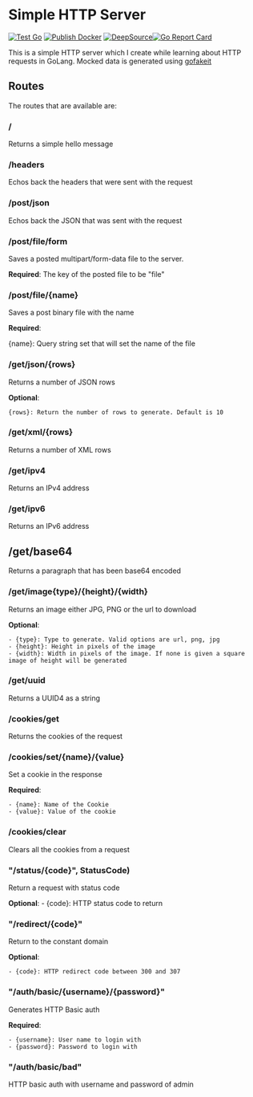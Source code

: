 # Simple HTTP Server

[![Test Go](https://github.com/Cyb3r-Jak3/simple_http_server/actions/workflows/golang.yml/badge.svg)](https://github.com/Cyb3r-Jak3/simple_http_server/actions/workflows/golang.yml) [![Publish Docker](https://github.com/Cyb3r-Jak3/simple_http_server/actions/workflows/docker.yml/badge.svg)](https://github.com/Cyb3r-Jak3/simple_http_server/actions/workflows/docker.yml) [![DeepSource](https://deepsource.io/gh/Cyb3r-Jak3/simple_http_server.svg/?label=active+issues&show_trend=true)](https://deepsource.io/gh/Cyb3r-Jak3/simple_http_server/?ref=repository-badge)[![Go Report Card](https://goreportcard.com/badge/github.com/Cyb3r-Jak3/simple_http_server)](https://goreportcard.com/report/github.com/Cyb3r-Jak3/simple_http_server)

This is a simple HTTP server which I create while learning about HTTP requests in GoLang. Mocked data is generated using [gofakeit](https://github.com/brianvoe/gofakeit/v6)

## Routes

The routes that are available are:

### /

Returns a simple hello message

### /headers

Echos back the headers that were sent with the request

### /post/json

Echos back the JSON that was sent with the request

### /post/file/form

Saves a posted multipart/form-data file to the server.

**Required**: The key of the posted file to be "file"

### /post/file/{name}

Saves a post binary file with the name

**Required**:

  {name}: Query string set that will set the name of the file

### /get/json/{rows}

Returns a number of JSON rows

**Optional**:

    {rows}: Return the number of rows to generate. Default is 10

### /get/xml/{rows}

Returns a number of XML rows

### /get/ipv4

Returns an IPv4 address

### /get/ipv6

Returns an IPv6 address

## /get/base64

Returns a paragraph that has been base64 encoded

### /get/image{type}/{height}/{width}

Returns an image either JPG, PNG or the url to download

**Optional**:

    - {type}: Type to generate. Valid options are url, png, jpg
    - {height}: Height in pixels of the image
    - {width}: Width in pixels of the image. If none is given a square image of height will be generated

### /get/uuid

Returns a UUID4 as a string

### /cookies/get

Returns the cookies of the request

### /cookies/set/{name}/{value}

Set a cookie in the response

**Required**:

    - {name}: Name of the Cookie
    - {value}: Value of the cookie

### /cookies/clear

Clears all the cookies from a request

### "/status/{code}", StatusCode)

Return a request with status code

**Optional**:
    - {code}: HTTP status code to return

### "/redirect/{code}"

Return to the constant domain

**Optional**:

    - {code}: HTTP redirect code between 300 and 307

### "/auth/basic/{username}/{password}"

Generates HTTP Basic auth

**Required**:

    - {username}: User name to login with
    - {password}: Password to login with

### "/auth/basic/bad"

HTTP basic auth with username and password of admin
